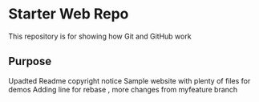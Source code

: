 # Starter Web Repo

This repository is for showing how Git and GitHub work

## Purpose
Upadted Readme
copyright notice
Sample website with plenty of files for demos
Adding line for rebase , more changes from myfeature branch

